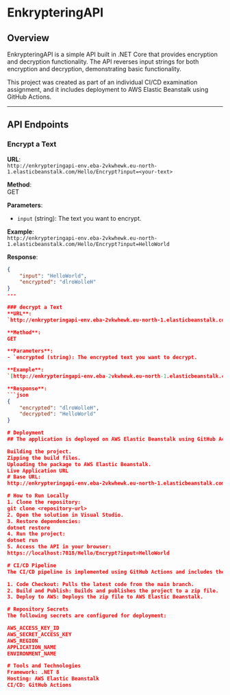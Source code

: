 # EnkrypteringAPI

## Overview
EnkrypteringAPI is a simple API built in .NET Core that provides encryption and decryption functionality. The API reverses input strings for both encryption and decryption, demonstrating basic functionality.

This project was created as part of an individual CI/CD examination assignment, and it includes deployment to AWS Elastic Beanstalk using GitHub Actions.

---

## API Endpoints

### Encrypt a Text
**URL**:  
`http://enkrypteringapi-env.eba-2vkwhewk.eu-north-1.elasticbeanstalk.com/Hello/Encrypt?input=<your-text>`

**Method**:  
GET

**Parameters**:  
- `input` (string): The text you want to encrypt.

**Example**:  
`http://enkrypteringapi-env.eba-2vkwhewk.eu-north-1.elasticbeanstalk.com/Hello/Encrypt?input=HelloWorld`

**Response**:  
```json
{
    "input": "HelloWorld",
    "encrypted": "dlroWolleH"
}
---

### decrypt a Text
**URL**:  
`http://enkrypteringapi-env.eba-2vkwhewk.eu-north-1.elasticbeanstalk.com/Hello/Decrypt?encrypted=<your-encrypted-text>`

**Method**:  
GET

**Parameters**:  
- `encrypted (string): The encrypted text you want to decrypt.

**Example**:  
`[http://enkrypteringapi-env.eba-2vkwhewk.eu-north-1.elasticbeanstalk.com/Hello/Encrypt?input=HelloWorld](http://enkrypteringapi-env.eba-2vkwhewk.eu-north-1.elasticbeanstalk.com/Hello/Decrypt?encrypted=dlroWolleH)`

**Response**:  
```json
{
    "encrypted": "dlroWolleH",
    "decrypted": "HelloWorld"
}

# Deployment
## The application is deployed on AWS Elastic Beanstalk using GitHub Actions. The deployment process includes:

Building the project.
Zipping the build files.
Uploading the package to AWS Elastic Beanstalk.
Live Application URL
# Base URL:
http://enkrypteringapi-env.eba-2vkwhewk.eu-north-1.elasticbeanstalk.com

# How to Run Locally
1. Clone the repository:
git clone <repository-url>
2. Open the solution in Visual Studio.
3. Restore dependencies:
dotnet restore
4. Run the project:
dotnet run
5. Access the API in your browser:
https://localhost:7018/Hello/Encrypt?input=HelloWorld

# CI/CD Pipeline
The CI/CD pipeline is implemented using GitHub Actions and includes the following steps:

1. Code Checkout: Pulls the latest code from the main branch.
2. Build and Publish: Builds and publishes the project to a zip file.
3. Deploy to AWS: Deploys the zip file to AWS Elastic Beanstalk.

# Repository Secrets
The following secrets are configured for deployment:

AWS_ACCESS_KEY_ID
AWS_SECRET_ACCESS_KEY
AWS_REGION
APPLICATION_NAME
ENVIRONMENT_NAME

# Tools and Technologies
Framework: .NET 8
Hosting: AWS Elastic Beanstalk
CI/CD: GitHub Actions
